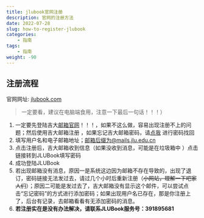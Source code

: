 ```yaml
---
title: jlubook官网注册
description: 官网的注册方法
date: 2022-07-28  
slug: how-to-register-jlubook
categories:
    - 指南
tags: 
    - 指南
weight: -90
---
```


## 注册流程

官网网址: [jlubook.com](https://jlubook.com)

> 一定要看，建议在电脑端食用，注意一下最后一句话！！！）

1. 一定要先登陆吉大[邮箱官网](https://mails.jlu.edu.cn)！！！，如果不这么做，容易出现注册不上的问题；然后使用吉大邮箱注册 ，如果忘记吉大邮箱密码，请[点我](https://ehall.jlu.edu.cn/sso/user/forgot#/) 进行密码找回
2. 填写用户名和电子邮箱地址；邮箱后缀为@mails.jlu.edu.cn
3. 点击注册后，吉大邮箱收到信息（如果没收到消息，可能是在垃圾箱中 ）点击链接转到JLUBook填写密码
4. 成功登陆JLUBook
5. 若出现邮箱没有消息，原因一是系统这边因为邮箱不存在导致的，出现了退订，密码链接无法发过去，请过几个小时后重新注册（~~小网站，理解一下吧家人们~~）；原因二可能是发过去了，吉大邮箱没有显示这个邮件，可以尝试点击“忘记密码”的方式进行添加密码；如果出现用户名已存在，那是你注册上了，后台有记录，去邮箱看看有无添加密码的消息。
6. **若注册实在是没有办法解决，请联系JLUBook服务号：391895681**
